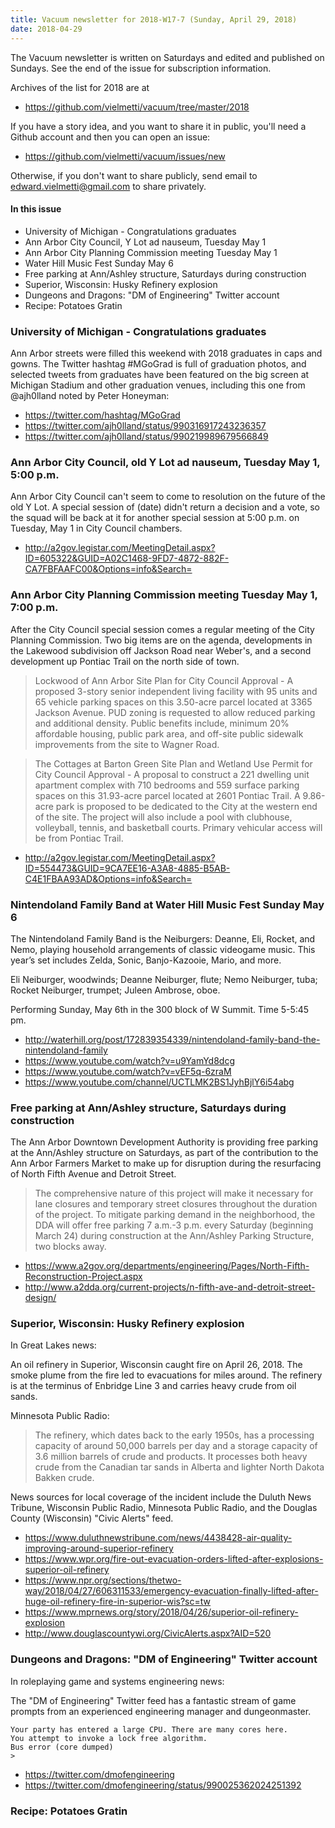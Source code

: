 ```yaml
---
title: Vacuum newsletter for 2018-W17-7 (Sunday, April 29, 2018)
date: 2018-04-29
---
```


The Vacuum newsletter is written on Saturdays and edited and
published on Sundays. See the end of the issue for subscription
information.

Archives of the list for 2018 are at

* https://github.com/vielmetti/vacuum/tree/master/2018

If you have a story idea, and you want to share it in public,
you'll need a Github account and then you can open an issue:

* https://github.com/vielmetti/vacuum/issues/new

Otherwise, if you don't want to share publicly, send email
to edward.vielmetti@gmail.com to share privately.

#### In this issue

* University of Michigan - Congratulations graduates
* Ann Arbor City Council, Y Lot ad nauseum, Tuesday May 1
* Ann Arbor City Planning Commission meeting Tuesday May 1
* Water Hill Music Fest Sunday May 6
* Free parking at Ann/Ashley structure, Saturdays during construction
* Superior, Wisconsin: Husky Refinery explosion
* Dungeons and Dragons: "DM of Engineering" Twitter account
* Recipe: Potatoes Gratin

### University of Michigan - Congratulations graduates

Ann Arbor streets were filled this weekend with 2018 graduates
in caps and gowns. The Twitter hashtag #MGoGrad is full
of graduation photos, and selected tweets from graduates
have been featured on the big screen at Michigan Stadium
and other graduation venues, including this one from @ajh0lland 
noted by Peter Honeyman:

<script> alert("Woo Graduating!"); alert("Much Excitement"); </script>

* https://twitter.com/hashtag/MGoGrad
* https://twitter.com/ajh0lland/status/990316917243236357
* https://twitter.com/ajh0lland/status/990219989679566849

### Ann Arbor City Council, old Y Lot ad nauseum, Tuesday May 1, 5:00 p.m.

Ann Arbor City Council can't seem to come to resolution
on the future of the old Y Lot. A special session of (date)
didn't return a decision and a vote, so the squad will be
back at it for another special session at 5:00 p.m. on Tuesday,
May 1 in City Council chambers. 

* http://a2gov.legistar.com/MeetingDetail.aspx?ID=605322&GUID=A02C1468-9FD7-4872-882F-CA7FBFAAFC00&Options=info&Search=

### Ann Arbor City Planning Commission meeting Tuesday May 1, 7:00 p.m.

After the City Council special session comes a regular meeting
of the City Planning Commission. Two big items are on the agenda,
developments in the Lakewood subdivision off Jackson Road near
Weber's, and a second development up Pontiac Trail on the north
side of town.

> Lockwood of Ann Arbor Site Plan for City Council Approval - A
proposed 3-story senior independent living facility with 95 units
and 65 vehicle parking spaces on this 3.50-acre parcel located at
3365 Jackson Avenue. PUD zoning is requested to allow reduced parking
and additional density. Public benefits include, minimum 20%
affordable housing, public park area, and off-site public sidewalk
improvements from the site to Wagner Road. 

> The Cottages at Barton Green Site Plan and Wetland Use Permit for
City Council Approval - A proposal to construct a 221 dwelling unit
apartment complex with 710 bedrooms and 559 surface parking spaces
on this 31.93-acre parcel located at 2601 Pontiac Trail. A 9.86-acre
park is proposed to be dedicated to the City at the western end of
the site. The project will also include a pool with clubhouse,
volleyball, tennis, and basketball courts. Primary vehicular access
will be from Pontiac Trail. 

* http://a2gov.legistar.com/MeetingDetail.aspx?ID=554473&GUID=9CA7EE16-A3A8-4885-B5AB-C4E1FBAA93AD&Options=info&Search=

### Nintendoland Family Band at Water Hill Music Fest Sunday May 6

The Nintendoland Family Band is the Neiburgers: Deanne, Eli, Rocket,
and Nemo, playing household arrangements of classic videogame
music. This year’s set includes Zelda, Sonic, Banjo-Kazooie, Mario,
and more.

Eli Neiburger, woodwinds; Deanne Neiburger, flute; Nemo Neiburger,
tuba; Rocket Neiburger, trumpet; Juleen Ambrose, oboe.

Performing Sunday, May 6th in the 300 block of W Summit. Time 5-5:45 pm.

* http://waterhill.org/post/172839354339/nintendoland-family-band-the-nintendoland-family
* https://www.youtube.com/watch?v=u9YamYd8dcg
* https://www.youtube.com/watch?v=vEF5q-6zraM
* https://www.youtube.com/channel/UCTLMK2BS1JyhBjlY6i54abg

### Free parking at Ann/Ashley structure, Saturdays during construction

The Ann Arbor Downtown Development Authority is providing
free parking at the Ann/Ashley structure on Saturdays, as
part of the contribution to the Ann Arbor Farmers Market
to make up for disruption during the resurfacing of North
Fifth Avenue and Detroit Street. 

> The comprehensive nature of this project will make it necessary
for lane closures and temporary street closures throughout the
duration of the project. To mitigate parking demand in the neighborhood,
the DDA will offer free parking 7 a.m.-3 p.m. every Saturday
(beginning March 24) during construction at the Ann/Ashley Parking
Structure, two blocks away.

* https://www.a2gov.org/departments/engineering/Pages/North-Fifth-Reconstruction-Project.aspx
* http://www.a2dda.org/current-projects/n-fifth-ave-and-detroit-street-design/

### Superior, Wisconsin: Husky Refinery explosion

In Great Lakes news:

An oil refinery in Superior, Wisconsin caught fire on April 26, 2018.
The smoke plume from the fire led to evacuations for miles around.
The refinery is at the terminus of Enbridge Line 3 and carries heavy crude from oil sands.

Minnesota Public Radio:

> The refinery, which dates back to the early 1950s, has a processing
capacity of around 50,000 barrels per day and a storage capacity
of 3.6 million barrels of crude and products. It processes both
heavy crude from the Canadian tar sands in Alberta and lighter North
Dakota Bakken crude.

News sources for local coverage of the incident include the Duluth News Tribune,
Wisconsin Public Radio, Minnesota Public Radio, and the Douglas County (Wisconsin)
"Civic Alerts" feed.

* https://www.duluthnewstribune.com/news/4438428-air-quality-improving-around-superior-refinery
* https://www.wpr.org/fire-out-evacuation-orders-lifted-after-explosions-superior-oil-refinery
* https://www.npr.org/sections/thetwo-way/2018/04/27/606311533/emergency-evacuation-finally-lifted-after-huge-oil-refinery-fire-in-superior-wis?sc=tw
* https://www.mprnews.org/story/2018/04/26/superior-oil-refinery-explosion
* http://www.douglascountywi.org/CivicAlerts.aspx?AID=520

### Dungeons and Dragons: "DM of Engineering" Twitter account

In roleplaying game and systems engineering news:

The "DM of Engineering" Twitter feed has a fantastic stream
of game prompts from an experienced engineering manager and
dungeonmaster. 

```
Your party has entered a large CPU. There are many cores here.
You attempt to invoke a lock free algorithm.
Bus error (core dumped)
>
```

* https://twitter.com/dmofengineering
* https://twitter.com/dmofengineering/status/990025362024251392

### Recipe: Potatoes Gratin

